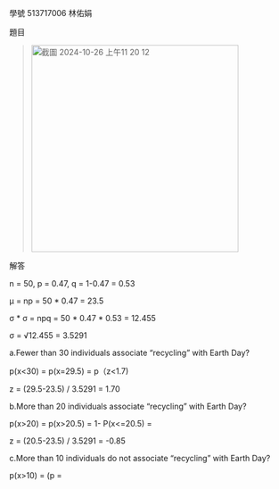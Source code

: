 學號 513717006 林佑娟

題目
><img width="371" alt="截圖 2024-10-26 上午11 20 12" src="https://github.com/user-attachments/assets/4fdc7c9f-092e-4a5a-ac7f-676f6395a057">

解答

n = 50, p = 0.47, q = 1-0.47 = 0.53

μ = np = 50 * 0.47 = 23.5

σ * σ = npq = 50 * 0.47 * 0.53  = 12.455 

σ = √12.455 = 3.5291

a.Fewer than 30 individuals associate “recycling” with Earth Day?

p(x<30) = p(x=29.5) = p（z<1.7)

z = (29.5-23.5) / 3.5291 = 1.70 

b.More than 20 individuals associate “recycling” with Earth Day?

p(x>20) = p(x>20.5) = 1- P(x<=20.5) =

z = (20.5-23.5) / 3.5291 = -0.85

c.More than 10 individuals do not associate “recycling” with Earth Day?

p(x>10) = (p =
